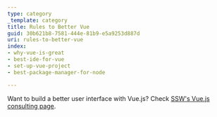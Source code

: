 ```yaml
---
type: category
_template: category
title: Rules to Better Vue
guid: 30b621b8-7581-444e-81b9-e5a9253d887d
uri: rules-to-better-vue
index:
- why-vue-is-great
- best-ide-for-vue
- set-up-vue-project
- best-package-manager-for-node

---
```


Want to build a better user interface with Vue.js? Check [SSW's Vue.js consulting page](https://ssw.com.au/consulting/vue).
